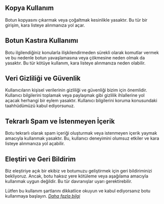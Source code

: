 ## Kopya Kullanım
Botun kopyasını çıkarmak veya çoğaltmak kesinlikle yasaktır. Bu tür bir girişim, kara listeye alınmanıza yol açar.

## Botun Kastıra Kullanımı
Botu ilgilendiğiniz konularla ilişkilendirmeden sürekli olarak komutlar vermek ve bu nedenle botun yavaşlamasına veya çökmesine neden olmak da yasaktır. Bu tür kötüye kullanım, kara listeye alınmanıza neden olabilir.

## Veri Gizliliği ve Güvenlik
Kullanıcıların kişisel verilerinin gizliliği ve güvenliği bizim için önemlidir. Kullanıcı bilgilerini toplamak veya paylaşmak gibi gizlilik ihlallerine yol açacak herhangi bir eylem yasaktır. Kullanıcı bilgilerini koruma konusundaki taahhüdümüzü kabul ediyorsunuz.

## Tekrarlı Spam ve İstenmeyen İçerik 
Botu tekrarlı olarak spam içeriği oluşturmak veya istenmeyen içerik yaymak amacıyla kullanmak yasaktır. Bu, kullanıcı deneyimini olumsuz etkiler ve kara listeye alınmanıza yol açabilir.

## Eleştiri ve Geri Bildirim
Biz eleştiriye açık bir ekibiz ve botumuzu geliştirmek için geri bildiriminizi bekliyoruz. Ancak, botu haksız yere kötüleme veya aşağılama amacıyla kullanmak uygun değildir. Bu tür davranışlar uyarı gerektirebilir.

Lütfen bu kullanım şartlarını dikkatlice okuyun ve kabul ediyorsanız botu kullanmaya başlayın. [*Daha fazla bilgi*](https://discord.gg/2tdt3AprF9)

